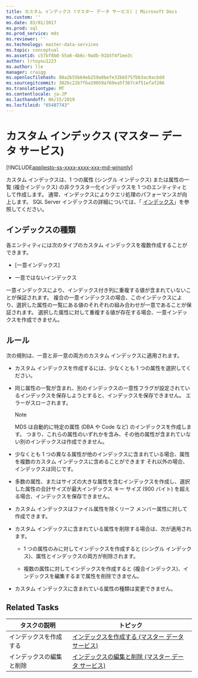 ```yaml
---
title: カスタム インデックス (マスター データ サービス) | Microsoft Docs
ms.custom: ''
ms.date: 03/01/2017
ms.prod: sql
ms.prod_service: mds
ms.reviewer: ''
ms.technology: master-data-services
ms.topic: conceptual
ms.assetid: c57bf8b8-55a6-4b6c-9adb-91b5f4f1ee3c
author: lrtoyou1223
ms.author: lle
manager: craigg
ms.openlocfilehash: 88a2b55b64eb259a0befe32bb575fbb3ac0acbdd
ms.sourcegitcommit: 3026c22b7fba19059a769ea5f367c4f51efaf286
ms.translationtype: MT
ms.contentlocale: ja-JP
ms.lasthandoff: 06/15/2019
ms.locfileid: "65487743"
---
```

# <a name="custom-index-master-data-services"></a>カスタム インデックス (マスター データ サービス)

[!INCLUDE[appliesto-ss-xxxx-xxxx-xxx-md-winonly](../includes/appliesto-ss-xxxx-xxxx-xxx-md-winonly.md)]

  カスタム インデックスは、1 つの属性 (シングル インデックス) または属性の一覧 (複合インデックス) の非クラスター化インデックスを 1 つのエンティティとして作成します。 通常、インデックスによりクエリ処理のパフォーマンスが向上します。 SQL Server インデックスの詳細については、「 [インデックス](../relational-databases/indexes/indexes.md)」を参照してください。  
  
## <a name="type-of-indexes"></a>インデックスの種類  
 各エンティティには次のタイプのカスタム インデックスを複数作成することができます。  
  
-   [一意インデックス]  
  
-   一意ではないインデックス  
  
 一意インデックスにより、インデックス付き列に重複する値が含まれていないことが保証されます。 複合の一意インデックスの場合、このインデックスにより、選択した属性の一覧にある値のそれぞれの組み合わせが一意であることが保証されます。 選択した属性に対して重複する値が存在する場合、一意インデックスを作成できません。  
  
## <a name="rules"></a>ルール  
 次の規則は、一意と非一意の両方のカスタム インデックスに適用されます。  
  
-   カスタム インデックスを作成するには、少なくとも 1 つの属性を選択してください。  
  
-   同じ属性の一覧が含まれ、別のインデックスの一意性フラグが設定されているインデックスを保存しようとすると、インデックスを保存できません。 エラーがスローされます。  
  
    > [!NOTE]  
    >  MDS は自動的に特定の属性 (DBA や Code など) のインデックスを作成します。 つまり、これらの属性のいずれかを含み、その他の属性が含まれていない別のインデックスは作成できません。  
  
-   少なくとも 1 つの異なる属性が他のインデックスに含まれている場合、属性を複数のカスタム インデックスに含めることができます それ以外の場合、インデックスは同じです。  
  
-   多数の属性、またはサイズの大きな属性を含むインデックスを作成し、選択した属性の合計サイズが最大インデックス キー サイズ (900 バイト) を超える場合、インデックスを保存できません。  
  
-   カスタム インデックスはファイル属性を除くリーフ メンバー属性に対して作成できます。  
  
-   カスタム インデックスに含まれている属性を削除する場合は、次が適用されます。  
  
    -   1 つの属性のみに対してインデックスを作成すると (シングル インデックス)、属性とインデックスの両方が削除されます。  
  
    -   複数の属性に対してインデックスを作成すると (複合インデックス)、インデックスを編集するまで属性を削除できません。  
  
-   カスタム インデックスに含まれている属性の種類は変更できません。  
  
## <a name="related-tasks"></a>Related Tasks  
  
|タスクの説明|トピック|  
|----------------------|-----------|  
|インデックスを作成する|[インデックスを作成する (マスター データ サービス)](../master-data-services/create-an-index-master-data-services.md)|  
|インデックスの編集と削除|[インデックスの編集と削除 (マスター データ サービス)](../master-data-services/edit-and-delete-an-index-master-data-services.md)|  
  
  
